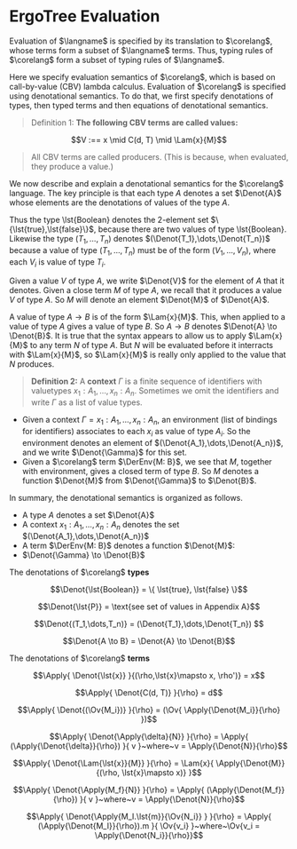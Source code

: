 # ErgoTree Evaluation
$$
\newcommand{\TEnv}{\Gamma}
\newcommand{\Der}[2]{#1~\vdash~#2}
\newcommand{\DerV}[2]{#1~\vdash^{\text{\lst{v}}}~#2}
\newcommand{\DerC}[2]{#1~\vdash^{\text{\lst{c}}}~#2}
\newcommand{\DerEnv}[1]{\Der{\TEnv}{#1}}
\newcommand{\DerEnvV}[1]{\DerV{\TEnv}{#1}}
\newcommand{\DerEnvC}[1]{\DerC{\TEnv}{#1}}
\newcommand{\lst}[1]{#1}
\newcommand{\Tup}[1]{(#1)}
\newcommand{\Apply}[2]{#1\langle#2\rangle}
\newcommand{\MSig}[3]{\text{def}~#1(#2): #3}
\newcommand{\Ov}[1]{\overline{#1}}
\newcommand{\TyLam}[3]{\lambda(\Ov{#1:#2}).#3}
\newcommand{\Trait}[2]{\text{trait}~#1~\{ #2 \}}
\newcommand{\To}{\mapsto}
\newcommand{\Low}[1]{\mathcal{L}{[\![#1]\!]}}
\newcommand{\Lam}[2]{\lambda#1.#2}
\newcommand{\IfThenElse}[3]{\text{if}~(#1)~#2~\text{else}~#3}
\newcommand{\False}{\text{false}}
\newcommand{\True}{\text{true}}
\newcommand{\langname}{ErgoTree}
\newcommand{\corelang}{Core-\lambda}
\newcommand{\Denot}[1]{[\![#1]\!]}  
$$


Evaluation of $\langname$ is specified by its translation to $\corelang$, whose
terms form a subset of $\langname$ terms. Thus, typing rules of $\corelang$ form
a subset of typing rules of $\langname$.

Here we specify evaluation semantics of $\corelang$, which is based on
call-by-value (CBV) lambda calculus. Evaluation of $\corelang$ is specified
using denotational semantics. To do that, we first specify denotations of
types, then typed terms and then equations of denotational semantics.

> Definition 1: **The following CBV terms are called values:**

$$V :== x \mid C(d, T) \mid \Lam{x}{M}$$

> All CBV terms are called producers. (This is because, when evaluated, they produce a value.)


We now describe and explain a denotational semantics for the $\corelang$
language. The key principle is that each type $A$ denotes a set $\Denot{A}$
whose elements are the denotations of values of the type $A$.

Thus the type \lst{Boolean} denotes the 2-element set
$\{\lst{true},\lst{false}\}$, because there are two values of type
\lst{Boolean}. Likewise the type $(T_1,\dots,T_n)$ denotes
$(\Denot{T_1},\dots,\Denot{T_n})$ because a value of type $(T_1,\dots,T_n)$
must be of the form $(V_1,\dots,V_n)$, where each $V_i$ is value of type
$T_i$.

Given a value $V$ of type $A$, we write $\Denot{V}$ for the element of $A$
that it denotes. Given a close term $M$ of type $A$, we recall that it
produces a value $V$ of type $A$. So $M$ will denote an element $\Denot{M}$
of $\Denot{A}$.

A value of type $A \to B$ is of the form $\Lam{x}{M}$. This, when
applied to a value of type $A$ gives a value of type $B$. So $A \to B$
denotes $\Denot{A} \to \Denot{B}$. It is true that the syntax appears to
allow us to apply $\Lam{x}{M}$ to any term $N$ of type $A$. But $N$ will be
evaluated before it interracts with $\Lam{x}{M}$, so $\Lam{x}{M}$ is really only applied to the value that $N$ produces.


> **Definition 2:** A **context** $\Gamma$ is a finite sequence of identifiers with valuetypes $x_1:A_1, \dots ,x_n:A_n$. Sometimes we omit the identifiers and write $\Gamma$ as a list of value types.

- Given a context $\Gamma = x_1:A_1,\dots,x_n:A_n$, an environment (list of bindings for identifiers) associates to each $x_i$ as value of type $A_i$. So
the environment denotes an element of $(\Denot{A_1},\dots,\Denot{A_n})$, and we write $\Denot{\Gamma}$ for this set.
- Given a $\corelang$ term $\DerEnv{M: B}$, we see that $M$, together with environment, gives a closed term of type $B$. So $M$ denotes a function $\Denot{M}$ from $\Denot{\Gamma}$ to $\Denot{B}$.

In summary, the denotational semantics is organized as follows.

- A type $A$ denotes a set $\Denot{A}$
- A context $x_1:A_1,\dots,x_n:A_n$ denotes the set $(\Denot{A_1},\dots,\Denot{A_n})$
- A term $\DerEnv{M: B}$ denotes a function $\Denot{M}$:
- $\Denot{\Gamma} \to \Denot{B}$


The denotations of $\corelang$ **types**


$$\Denot{\lst{Boolean}}  =  \{ \lst{true}, \lst{false} \}$$  

$$\Denot{\lst{P}}  = \text{see set of values in Appendix A}$$

$$\Denot{(T_1,\dots,T_n)} =  (\Denot{T_1},\dots,\Denot{T_n}) $$

$$\Denot{A \to B}  =  \Denot{A} \to \Denot{B}$$


The denotations of $\corelang$ **terms**


$$\Apply{ \Denot{\lst{x}}			}{(\rho,\lst{x}\mapsto x, \rho')} = x$$

$$\Apply{ \Denot{C(d, T)} 			}{\rho}  =  d$$

$$\Apply{ \Denot{(\Ov{M_i})} 		}{\rho}  =  (\Ov{ \Apply{\Denot{M_i}}{\rho} })$$	

$$\Apply{ \Denot{\Apply{\delta}{N}} }{\rho}  = \Apply{ (\Apply{\Denot{\delta}}{\rho}) }{ v }~where~v = \Apply{\Denot{N}}{\rho}$$

$$\Apply{ \Denot{\Lam{\lst{x}}{M}}	}{\rho}  =  \Lam{x}{ \Apply{\Denot{M}}{(\rho, \lst{x}\mapsto x)} }$$	

$$\Apply{ \Denot{\Apply{M_f}{N}}	}{\rho}  =  \Apply{ (\Apply{\Denot{M_f}}{\rho}) }{ v }~where~v = \Apply{\Denot{N}}{\rho}$$

$$\Apply{ \Denot{\Apply{M_I.\lst{m}}{\Ov{N_i}} }	}{\rho}  =  \Apply{ (\Apply{\Denot{M_I}}{\rho}).m }{ \Ov{v_i} }~where~\Ov{v_i = \Apply{\Denot{N_i}}{\rho}}$$ 


